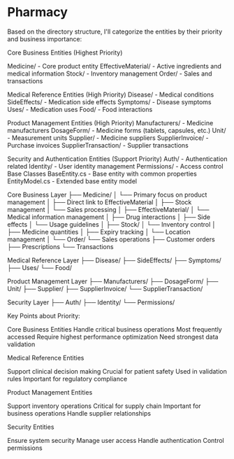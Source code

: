 # Pharmacy



Based on the directory structure, I'll categorize the entities by their priority and business importance:


Core Business Entities (Highest Priority)

Medicine/ - Core product entity
EffectiveMaterial/ - Active ingredients and medical information
Stock/ - Inventory management
Order/ - Sales and transactions


Medical Reference Entities (High Priority)
Disease/ - Medical conditions
SideEffects/ - Medication side effects
Symptoms/ - Disease symptoms
Uses/ - Medication uses
Food/ - Food interactions


Product Management Entities (High Priority)
Manufacturers/ - Medicine manufacturers
DosageForm/ - Medicine forms (tablets, capsules, etc.)
Unit/ - Measurement units
Supplier/ - Medicine suppliers
SupplierInvoice/ - Purchase invoices
SupplierTransaction/ - Supplier transactions


Security and Authentication Entities (Support Priority)
Auth/ - Authentication related
Identity/ - User identity management
Permissions/ - Access control
Base Classes
BaseEntity.cs - Base entity with common properties
EntityModel.cs - Extended base entity model





Core Business Layer
├── Medicine/
│   └── Primary focus on product management
│       ├── Direct link to EffectiveMaterial
│       ├── Stock management
│       └── Sales processing
│
├── EffectiveMaterial/
│   └── Medical information management
│       ├── Drug interactions
│       ├── Side effects
│       └── Usage guidelines
│
├── Stock/
│   └── Inventory control
│       ├── Medicine quantities
│       ├── Expiry tracking
│       └── Location management
│
└── Order/
    └── Sales operations
        ├── Customer orders
        ├── Prescriptions
        └── Transactions

Medical Reference Layer
├── Disease/
├── SideEffects/
├── Symptoms/
├── Uses/
└── Food/

Product Management Layer
├── Manufacturers/
├── DosageForm/
├── Unit/
├── Supplier/
├── SupplierInvoice/
└── SupplierTransaction/

Security Layer
├── Auth/
├── Identity/
└── Permissions/



Key Points about Priority:

Core Business Entities
Handle critical business operations
Most frequently accessed
Require highest performance optimization
Need strongest data validation


Medical Reference Entities

Support clinical decision making
Crucial for patient safety
Used in validation rules
Important for regulatory compliance


Product Management Entities

Support inventory operations
Critical for supply chain
Important for business operations
Handle supplier relationships


Security Entities

Ensure system security
Manage user access
Handle authentication
Control permissions